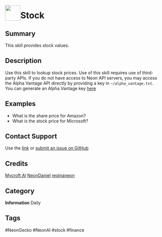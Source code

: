 # <img src='https://raw.githack.com/FortAwesome/Font-Awesome/master/svgs/solid/money-check-alt.svg' card_color="#FF8600" width="50" style="vertical-align:bottom">Stock

## Summary

This skill provides stock values.

## Description

Use this skill to lookup stock prices. Use of this skill requires use of third-party APIs. If you do not have access to Neon API servers, you may access the
Alpha Vantage API directly by providing a key in `~/alpha_vantage.txt`. You can generate an Alpha Vantage key
[here](https://www.alphavantage.co/support/#api-key)

## Examples

* What is the share price for Amazon?
* What is the stock price for Microsoft?

## Contact Support

Use the [link](https://neongecko.com/ContactUs) or [submit an issue on GitHub](https://help.github.com/en/articles/creating-an-issue)

## Credits
[Mycroft AI](https://github.com/MycroftAI)
[NeonDaniel](https://github.com/NeonDaniel)
[reginaneon](https://github.com/reginaneon)

## Category
**Information**
Daily

## Tags
#NeonGecko
#NeonAI
#stock
#finance


